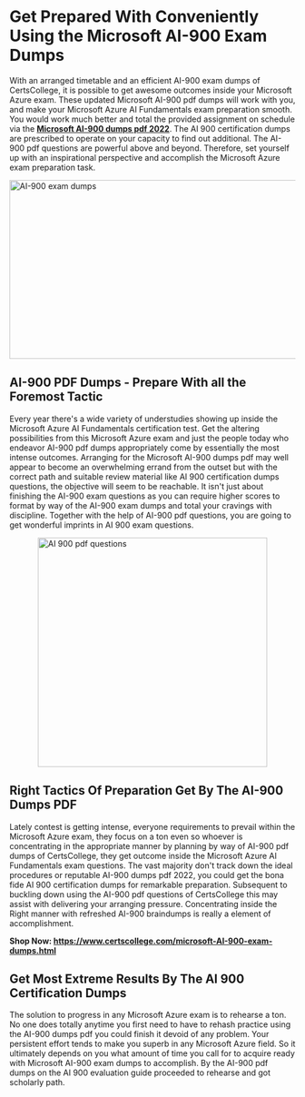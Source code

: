 <h1><strong>Get Prepared With Conveniently Using the Microsoft AI-900 Exam Dumps&nbsp;</strong></h1>
<p><span style="font-weight: 400;">With an arranged timetable and an efficient  AI-900 exam dumps of CertsCollege, it is possible to get awesome outcomes inside your Microsoft Azure exam. These updated Microsoft AI-900 pdf dumps will work with you, and make your Microsoft Azure AI Fundamentals exam preparation smooth. You would work much better and total the provided assignment on schedule via the <strong><a href="https://www.certscollege.com/microsoft-AI-900-exam-dumps.html">Microsoft AI-900 dumps pdf 2022</a></strong>. The AI 900 certification dumps are prescribed to operate on your capacity to find out additional. The  AI-900 pdf questions are powerful above and beyond. Therefore, set yourself up with an inspirational perspective and accomplish the Microsoft Azure exam preparation task.&nbsp;</span></p>
<p><span style="font-weight: 400;"><img style="display: block; margin-left: auto; margin-right: auto;" src="https://i.ibb.co/CPDK3ps/Yellow-and-Blue-Initiative-Blog-Banner.png" alt="AI-900 exam dumps" width="559" height="315" /></span></p>
<h2><strong>AI-900 PDF Dumps - Prepare With all the Foremost Tactic</strong></h2>
<p><span style="font-weight: 400;">Every year there's a wide variety of understudies showing up inside the Microsoft Azure AI Fundamentals certification test. Get the altering possibilities from this Microsoft Azure exam and just the people today who endeavor AI-900 pdf dumps appropriately come by essentially the most intense outcomes. Arranging for the Microsoft AI-900 dumps pdf may well appear to become an overwhelming errand from the outset but with the correct path and suitable review material like AI 900 certification dumps questions, the objective will seem to be reachable. It isn't just about finishing the AI-900 exam questions as you can require higher scores to format by way of the AI-900 exam dumps and total your cravings with discipline. Together with the help of AI-900 pdf questions, you are going to get wonderful imprints in AI 900 exam questions.</span></p>
<p><span style="font-weight: 400;"><a href="https://tinyurl.com/y3n9xzr8"><img style="display: block; margin-left: auto; margin-right: auto;" src="https://i.ibb.co/9tMrhdY/Teacher-Appreciation-Invitation.png" alt="AI 900 pdf questions " width="404" height="404" /></a></span></p>
<h2><strong>Right Tactics Of Preparation Get By The AI-900 Dumps PDF</strong></h2>
<p><span style="font-weight: 400;">Lately contest is getting intense, everyone requirements to prevail within the Microsoft Azure exam, they focus on a ton even so whoever is concentrating in the appropriate manner by planning by way of AI-900 pdf dumps of CertsCollege, they get outcome inside the Microsoft Azure AI Fundamentals exam questions. The vast majority don't track down the ideal procedures or reputable AI-900 dumps pdf 2022, you could get the bona fide AI 900 certification dumps for remarkable preparation. Subsequent to buckling down using the  AI-900 pdf questions of CertsCollege this may assist with delivering your arranging pressure. Concentrating inside the Right manner with refreshed AI-900 braindumps is really a element of accomplishment.</span></p>
<p><span style="font-weight: 400;"><strong>Shop Now: <a href="https://www.certscollege.com/microsoft-AI-900-exam-dumps.html">https://www.certscollege.com/microsoft-AI-900-exam-dumps.html</a></strong></span></p>
<h2><strong>Get Most Extreme Results By The AI 900 Certification Dumps</strong></h2>
<p><span style="font-weight: 400;">The solution to progress in any Microsoft Azure exam is to rehearse a ton. No one does totally anytime you first need to have to rehash practice using the AI-900 dumps pdf you could finish it devoid of any problem. Your persistent effort tends to make you superb in any Microsoft Azure field. So it ultimately depends on you what amount of time you call for to acquire ready with Microsoft AI-900 exam dumps to accomplish. By the AI-900 pdf dumps on the AI 900 evaluation guide proceeded to rehearse and got scholarly path.</span></p>
